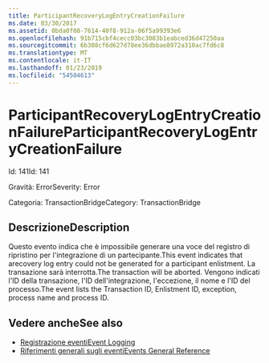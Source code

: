 ```yaml
---
title: ParticipantRecoveryLogEntryCreationFailure
ms.date: 03/30/2017
ms.assetid: 0bda0f08-7614-40f8-912a-06f5a99393e6
ms.openlocfilehash: 91b715cbf4cecc03bc3083b1eabced36d47250aa
ms.sourcegitcommit: 6b308cf6d627d78ee36dbbae8972a310ac7fd6c8
ms.translationtype: MT
ms.contentlocale: it-IT
ms.lasthandoff: 01/23/2019
ms.locfileid: "54504613"
---
```

# <a name="participantrecoverylogentrycreationfailure"></a><span data-ttu-id="55a2c-102">ParticipantRecoveryLogEntryCreationFailure</span><span class="sxs-lookup"><span data-stu-id="55a2c-102">ParticipantRecoveryLogEntryCreationFailure</span></span>
<span data-ttu-id="55a2c-103">Id: 141</span><span class="sxs-lookup"><span data-stu-id="55a2c-103">Id: 141</span></span>  
  
 <span data-ttu-id="55a2c-104">Gravità: Error</span><span class="sxs-lookup"><span data-stu-id="55a2c-104">Severity: Error</span></span>  
  
 <span data-ttu-id="55a2c-105">Categoria: TransactionBridge</span><span class="sxs-lookup"><span data-stu-id="55a2c-105">Category: TransactionBridge</span></span>  
  
## <a name="description"></a><span data-ttu-id="55a2c-106">Descrizione</span><span class="sxs-lookup"><span data-stu-id="55a2c-106">Description</span></span>  
 <span data-ttu-id="55a2c-107">Questo evento indica che è impossibile generare una voce del registro di ripristino per l'integrazione di un partecipante.</span><span class="sxs-lookup"><span data-stu-id="55a2c-107">This event indicates that arecovery log entry could not be generated for a participant enlistment.</span></span> <span data-ttu-id="55a2c-108">La transazione sarà interrotta.</span><span class="sxs-lookup"><span data-stu-id="55a2c-108">The transaction will be aborted.</span></span> <span data-ttu-id="55a2c-109">Vengono indicati l'ID della transazione, l'ID dell'integrazione, l'eccezione, il nome e l'ID del processo.</span><span class="sxs-lookup"><span data-stu-id="55a2c-109">The event lists the Transaction ID, Enlistment ID, exception, process name and process ID.</span></span>  
  
## <a name="see-also"></a><span data-ttu-id="55a2c-110">Vedere anche</span><span class="sxs-lookup"><span data-stu-id="55a2c-110">See also</span></span>
- [<span data-ttu-id="55a2c-111">Registrazione eventi</span><span class="sxs-lookup"><span data-stu-id="55a2c-111">Event Logging</span></span>](../../../../../docs/framework/wcf/diagnostics/event-logging/index.md)
- [<span data-ttu-id="55a2c-112">Riferimenti generali sugli eventi</span><span class="sxs-lookup"><span data-stu-id="55a2c-112">Events General Reference</span></span>](../../../../../docs/framework/wcf/diagnostics/event-logging/events-general-reference.md)
